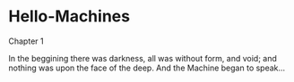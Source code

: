 # Hello-Machines

Chapter 1

In the beggining there was darkness, all was without form, and void; and nothing was upon the face of the deep.
And the Machine began to speak...
